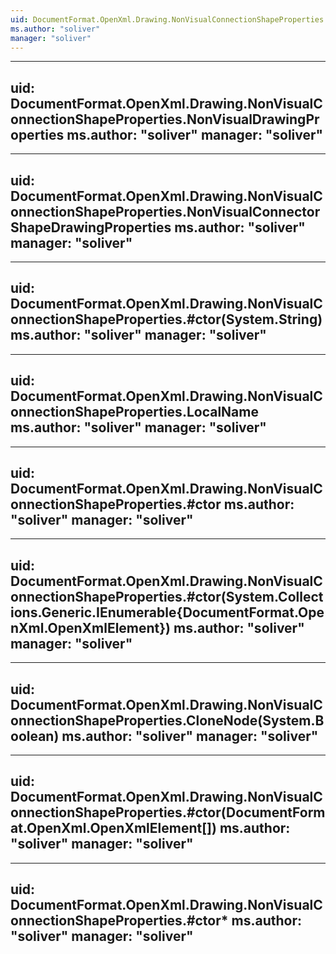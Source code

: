 ```yaml
---
uid: DocumentFormat.OpenXml.Drawing.NonVisualConnectionShapeProperties
ms.author: "soliver"
manager: "soliver"
---
```


---
uid: DocumentFormat.OpenXml.Drawing.NonVisualConnectionShapeProperties.NonVisualDrawingProperties
ms.author: "soliver"
manager: "soliver"
---

---
uid: DocumentFormat.OpenXml.Drawing.NonVisualConnectionShapeProperties.NonVisualConnectorShapeDrawingProperties
ms.author: "soliver"
manager: "soliver"
---

---
uid: DocumentFormat.OpenXml.Drawing.NonVisualConnectionShapeProperties.#ctor(System.String)
ms.author: "soliver"
manager: "soliver"
---

---
uid: DocumentFormat.OpenXml.Drawing.NonVisualConnectionShapeProperties.LocalName
ms.author: "soliver"
manager: "soliver"
---

---
uid: DocumentFormat.OpenXml.Drawing.NonVisualConnectionShapeProperties.#ctor
ms.author: "soliver"
manager: "soliver"
---

---
uid: DocumentFormat.OpenXml.Drawing.NonVisualConnectionShapeProperties.#ctor(System.Collections.Generic.IEnumerable{DocumentFormat.OpenXml.OpenXmlElement})
ms.author: "soliver"
manager: "soliver"
---

---
uid: DocumentFormat.OpenXml.Drawing.NonVisualConnectionShapeProperties.CloneNode(System.Boolean)
ms.author: "soliver"
manager: "soliver"
---

---
uid: DocumentFormat.OpenXml.Drawing.NonVisualConnectionShapeProperties.#ctor(DocumentFormat.OpenXml.OpenXmlElement[])
ms.author: "soliver"
manager: "soliver"
---

---
uid: DocumentFormat.OpenXml.Drawing.NonVisualConnectionShapeProperties.#ctor*
ms.author: "soliver"
manager: "soliver"
---
